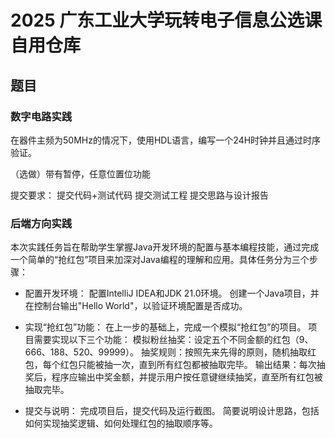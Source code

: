 # 2025 广东工业大学玩转电子信息公选课自用仓库

## 题目

### 数字电路实践

在器件主频为50MHz的情况下，使用HDL语言，编写一个24H时钟并且通过时序验证。

（选做）带有暂停，任意位置位功能

提交要求：
    提交代码+测试代码
    提交测试工程
    提交思路与设计报告

### 后端方向实践

本次实践任务旨在帮助学生掌握Java开发环境的配置与基本编程技能，通过完成一个简单的“抢红包”项目来加深对Java编程的理解和应用。具体任务分为三个步骤：

- 配置开发环境：
    配置IntelliJ IDEA和JDK 21.0环境。
    创建一个Java项目，并在控制台输出"Hello World"，以验证环境配置是否成功。

- 实现“抢红包”功能：
    在上一步的基础上，完成一个模拟“抢红包”的项目。
    项目需要实现以下三个功能：
        模拟粉丝抽奖：设定五个不同金额的红包（9、666、188、520、99999）。
        抽奖规则：按照先来先得的原则，随机抽取红包，每个红包只能被抽一次，直到所有红包都被抽取完毕。
        输出结果：每次抽奖后，程序应输出中奖金额，并提示用户按任意键继续抽奖，直至所有红包被抽取完毕。

- 提交与说明：
    完成项目后，提交代码及运行截图。
    简要说明设计思路，包括如何实现抽奖逻辑、如何处理红包的抽取顺序等。

